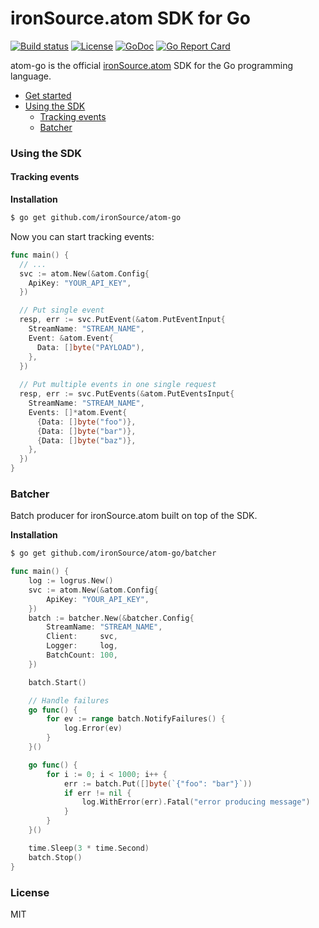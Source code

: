 # ironSource.atom SDK for Go 
[![Build status][travis-image]][travis-url]
[![License][license-image]][license-url]
[![GoDoc][godoc-img]][godoc-url]
[![Go Report Card][goreport-image]][goreport-url]

atom-go is the official [ironSource.atom](http://www.ironsrc.com/data-flow-management) SDK for the Go programming language.

- [Get started](https://atom.ironsrc.com/#/signup)
- [Using the SDK](#using-the-sdk)
  - [Tracking events](#tracking-events)
  - [Batcher](#batcher)

### Using the SDK

#### Tracking events
__Installation__
```sh
$ go get github.com/ironSource/atom-go
```
Now you can start tracking events:
```go
func main() {
  // ...
  svc := atom.New(&atom.Config{
    ApiKey: "YOUR_API_KEY",
  })

  // Put single event
  resp, err := svc.PutEvent(&atom.PutEventInput{
    StreamName: "STREAM_NAME",
    Event: &atom.Event{
      Data: []byte("PAYLOAD"),
    },
  })
  
  // Put multiple events in one single request
  resp, err := svc.PutEvents(&atom.PutEventsInput{
    StreamName: "STREAM_NAME",
    Events: []*atom.Event{
      {Data: []byte("foo")},
      {Data: []byte("bar")},
      {Data: []byte("baz")},
    },
  })
}
```

### Batcher
Batch producer for ironSource.atom built on top of the SDK.

__Installation__
```sh
$ go get github.com/ironSource/atom-go/batcher
```

```go
func main() {
    log := logrus.New()
    svc := atom.New(&atom.Config{
        ApiKey: "YOUR_API_KEY",
    })
    batch := batcher.New(&batcher.Config{
        StreamName: "STREAM_NAME",
        Client:     svc,
        Logger:     log,
        BatchCount: 100,
    })

    batch.Start()

    // Handle failures
    go func() {
        for ev := range batch.NotifyFailures() {
            log.Error(ev)
        }
    }()

    go func() {
        for i := 0; i < 1000; i++ {
            err := batch.Put([]byte(`{"foo": "bar"}`))
            if err != nil {
                log.WithError(err).Fatal("error producing message")
            }
        }
    }()

    time.Sleep(3 * time.Second)
    batch.Stop()
}
```

### License
MIT

[godoc-url]: https://godoc.org/github.com/ironSource/atom-go
[godoc-img]: https://img.shields.io/badge/godoc-reference-blue.svg?style=flat-square
[license-image]: https://img.shields.io/badge/license-MIT-blue.svg?style=flat-square
[license-url]: LICENSE
[travis-image]: https://img.shields.io/travis/ironSource/atom-go.svg?style=flat-square
[travis-url]: https://travis-ci.org/ironSource/atom-go
[goreport-image]: https://goreportcard.com/badge/github.com/ironSource/atom-go
[goreport-url]: https://goreportcard.com/report/github.com/ironSource/atom-go
